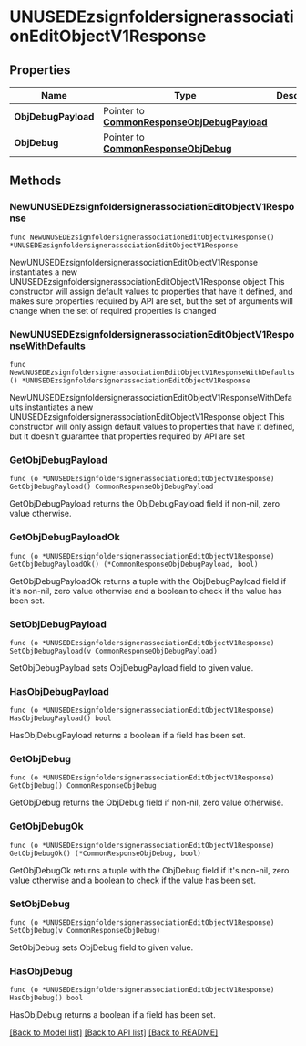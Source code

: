 # UNUSEDEzsignfoldersignerassociationEditObjectV1Response

## Properties

Name | Type | Description | Notes
------------ | ------------- | ------------- | -------------
**ObjDebugPayload** | Pointer to [**CommonResponseObjDebugPayload**](Common-Response-objDebugPayload.md) |  | [optional] 
**ObjDebug** | Pointer to [**CommonResponseObjDebug**](Common-Response-objDebug.md) |  | [optional] 

## Methods

### NewUNUSEDEzsignfoldersignerassociationEditObjectV1Response

`func NewUNUSEDEzsignfoldersignerassociationEditObjectV1Response() *UNUSEDEzsignfoldersignerassociationEditObjectV1Response`

NewUNUSEDEzsignfoldersignerassociationEditObjectV1Response instantiates a new UNUSEDEzsignfoldersignerassociationEditObjectV1Response object
This constructor will assign default values to properties that have it defined,
and makes sure properties required by API are set, but the set of arguments
will change when the set of required properties is changed

### NewUNUSEDEzsignfoldersignerassociationEditObjectV1ResponseWithDefaults

`func NewUNUSEDEzsignfoldersignerassociationEditObjectV1ResponseWithDefaults() *UNUSEDEzsignfoldersignerassociationEditObjectV1Response`

NewUNUSEDEzsignfoldersignerassociationEditObjectV1ResponseWithDefaults instantiates a new UNUSEDEzsignfoldersignerassociationEditObjectV1Response object
This constructor will only assign default values to properties that have it defined,
but it doesn't guarantee that properties required by API are set

### GetObjDebugPayload

`func (o *UNUSEDEzsignfoldersignerassociationEditObjectV1Response) GetObjDebugPayload() CommonResponseObjDebugPayload`

GetObjDebugPayload returns the ObjDebugPayload field if non-nil, zero value otherwise.

### GetObjDebugPayloadOk

`func (o *UNUSEDEzsignfoldersignerassociationEditObjectV1Response) GetObjDebugPayloadOk() (*CommonResponseObjDebugPayload, bool)`

GetObjDebugPayloadOk returns a tuple with the ObjDebugPayload field if it's non-nil, zero value otherwise
and a boolean to check if the value has been set.

### SetObjDebugPayload

`func (o *UNUSEDEzsignfoldersignerassociationEditObjectV1Response) SetObjDebugPayload(v CommonResponseObjDebugPayload)`

SetObjDebugPayload sets ObjDebugPayload field to given value.

### HasObjDebugPayload

`func (o *UNUSEDEzsignfoldersignerassociationEditObjectV1Response) HasObjDebugPayload() bool`

HasObjDebugPayload returns a boolean if a field has been set.

### GetObjDebug

`func (o *UNUSEDEzsignfoldersignerassociationEditObjectV1Response) GetObjDebug() CommonResponseObjDebug`

GetObjDebug returns the ObjDebug field if non-nil, zero value otherwise.

### GetObjDebugOk

`func (o *UNUSEDEzsignfoldersignerassociationEditObjectV1Response) GetObjDebugOk() (*CommonResponseObjDebug, bool)`

GetObjDebugOk returns a tuple with the ObjDebug field if it's non-nil, zero value otherwise
and a boolean to check if the value has been set.

### SetObjDebug

`func (o *UNUSEDEzsignfoldersignerassociationEditObjectV1Response) SetObjDebug(v CommonResponseObjDebug)`

SetObjDebug sets ObjDebug field to given value.

### HasObjDebug

`func (o *UNUSEDEzsignfoldersignerassociationEditObjectV1Response) HasObjDebug() bool`

HasObjDebug returns a boolean if a field has been set.


[[Back to Model list]](../README.md#documentation-for-models) [[Back to API list]](../README.md#documentation-for-api-endpoints) [[Back to README]](../README.md)


